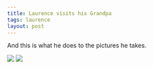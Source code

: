 ```yaml
---
title: Laurence visits his Grandpa
tags: laurence
layout: post
---
```

And this is what he does to the pictures he takes.



<img src="http://fuzzymonk.com/photos/blog/image/595/Picture+1.png" class="picture" />



<img src="http://fuzzymonk.com/photos/blog/image/595/Picture+2.png" class="picture" />
